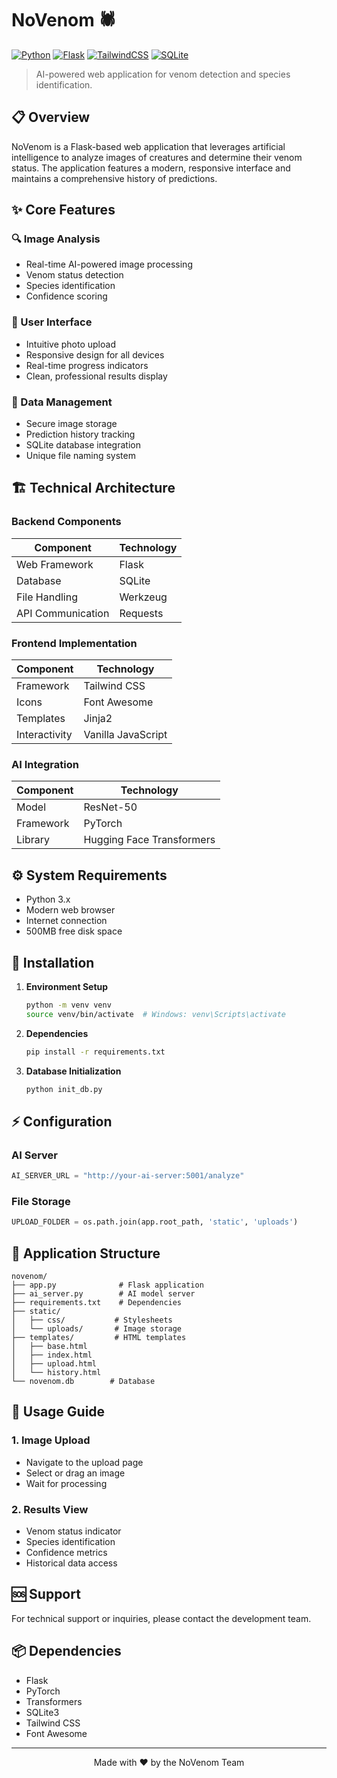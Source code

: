 # NoVenom 🕷️

[![Python](https://img.shields.io/badge/Python-3.x-blue.svg)](https://www.python.org/)
[![Flask](https://img.shields.io/badge/Flask-2.x-green.svg)](https://flask.palletsprojects.com/)
[![TailwindCSS](https://img.shields.io/badge/TailwindCSS-2.x-38B2AC.svg)](https://tailwindcss.com/)
[![SQLite](https://img.shields.io/badge/SQLite-3.x-003B57.svg)](https://www.sqlite.org/)

>  AI-powered web application for venom detection and species identification.

## 📋 Overview

NoVenom is a Flask-based web application that leverages artificial intelligence to analyze images of creatures and determine their venom status. The application features a modern, responsive interface and maintains a comprehensive history of predictions.

## ✨ Core Features

### 🔍 Image Analysis
- Real-time AI-powered image processing
- Venom status detection
- Species identification
- Confidence scoring

### 🎨 User Interface
- Intuitive photo upload
- Responsive design for all devices
- Real-time progress indicators
- Clean, professional results display

### 💾 Data Management
- Secure image storage
- Prediction history tracking
- SQLite database integration
- Unique file naming system

## 🏗️ Technical Architecture

### Backend Components
| Component | Technology |
|-----------|------------|
| Web Framework | Flask |
| Database | SQLite |
| File Handling | Werkzeug |
| API Communication | Requests |

### Frontend Implementation
| Component | Technology |
|-----------|------------|
| Framework | Tailwind CSS |
| Icons | Font Awesome |
| Templates | Jinja2 |
| Interactivity | Vanilla JavaScript |

### AI Integration
| Component | Technology |
|-----------|------------|
| Model | ResNet-50 |
| Framework | PyTorch |
| Library | Hugging Face Transformers |

## ⚙️ System Requirements

- Python 3.x
- Modern web browser
- Internet connection
- 500MB free disk space

## 🚀 Installation

1. **Environment Setup**
   ```bash
   python -m venv venv
   source venv/bin/activate  # Windows: venv\Scripts\activate
   ```

2. **Dependencies**
   ```bash
   pip install -r requirements.txt
   ```

3. **Database Initialization**
   ```bash
   python init_db.py
   ```

## ⚡ Configuration

### AI Server
```python
AI_SERVER_URL = "http://your-ai-server:5001/analyze"
```

### File Storage
```python
UPLOAD_FOLDER = os.path.join(app.root_path, 'static', 'uploads')
```

## 📁 Application Structure

```
novenom/
├── app.py              # Flask application
├── ai_server.py        # AI model server
├── requirements.txt    # Dependencies
├── static/
│   ├── css/           # Stylesheets
│   └── uploads/       # Image storage
├── templates/         # HTML templates
│   ├── base.html
│   ├── index.html
│   ├── upload.html
│   └── history.html
└── novenom.db        # Database
```

## 📖 Usage Guide

### 1. Image Upload
- Navigate to the upload page
- Select or drag an image
- Wait for processing

### 2. Results View
- Venom status indicator
- Species identification
- Confidence metrics
- Historical data access

## 🆘 Support

For technical support or inquiries, please contact the development team.

## 📦 Dependencies

- Flask
- PyTorch
- Transformers
- SQLite3
- Tailwind CSS
- Font Awesome

---

<div align="center">
Made with ❤️ by the NoVenom Team
</div>


